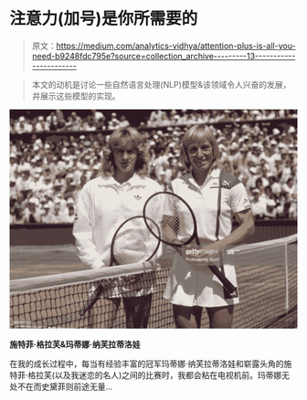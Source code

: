 # 注意力(加号)是你所需要的

> 原文：<https://medium.com/analytics-vidhya/attention-plus-is-all-you-need-b9248fdc795e?source=collection_archive---------13----------------------->

> 本文的动机是讨论一些自然语言处理(NLP)模型&该领域令人兴奋的发展，并展示这些模型的实现。

![](img/cc55b2cee43e944cc883b8087b1ca271.png)

**施特菲·格拉芙&玛蒂娜·纳芙拉蒂洛娃**

在我的成长过程中，每当有经验丰富的冠军玛蒂娜·纳芙拉蒂洛娃和崭露头角的施特菲·格拉芙(以及我迷恋的名人)之间的比赛时，我都会粘在电视机前。玛蒂娜无处不在而史黛菲则前途无量…